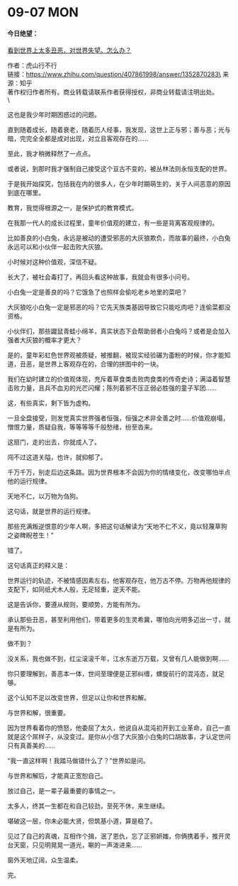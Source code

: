 # 09-07 MON

#### 今日绝望：

[看到世界上太多丑恶，对世界失望。怎么办？](https://www.zhihu.com/question/407861998/answer/1352870283)

作者：虎山行不行\
链接：https://www.zhihu.com/question/407861998/answer/1352870283\
来源：知乎\
著作权归作者所有。商业转载请联系作者获得授权，非商业转载请注明出处。\
\


这也是我少年时期困惑过的问题。

直到随着成长，随着衰老，随着历人经事，我发现，这世上正与邪；善与恶；光与暗，完完全全都是成对出现，对立且客观存在的……

至此，我才稍微释然了一点点。

或者说，到那时我才强制自己接受这个亘古不变的，被丛林法则永恒支配的世界。

于是我开始探究，包括我在内的很多人，在少年时期萌生的，关于人间恶意的原因到底在哪里。

教育，我觉得根源之一，是保护式的教育模式。

在我那一代人的成长过程里，童年价值观的建立，有一些是背离客观规律的。

比如善良的小白兔，永远是被动的遭受邪恶的大灰狼欺负，而故事的最终，小白兔永远可以和小伙伴一起击败大灰狼。

小时候对这种价值观，深信不疑。

长大了，被社会毒打了，再回头看这种故事，我就会有很多小问号。

小白兔一定是善良的吗？它饿急了也照样会偷吃老乡地里的菜吧？

大灰狼吃小白兔一定是邪恶的吗？它先天族类基因导致它只能吃肉吧？连偷菜都没资格。

小伙伴们，那些鼹鼠青蛙小绵羊，真实状态下会帮助弱者小白兔吗？或者是会加入强者大灰狼的概率才更大？

是的，童年彩虹色世界观被质疑，被推翻，被现实经验碾为齑粉的时候，你才能知道，丑恶，是世界上客观存在的，合理的拼图中的一块。

我们在幼时建立的价值观体现，充斥着草食类击败肉食类的传奇史诗；满溢着智慧击败力量，且兵不血刃的光芒闪耀；陈列着邪不压正弱必胜强的童子军团……

这，有些真实，剩下皆为虚构。

一旦全盘接受，则发觉真实世界强者恒强，恒强之术非全善之时……价值观崩塌，憎恨力量，质疑自我，等等等等千般愁绪，纷至沓来。

这扇门，走的出去，你就成人了。

闯不过这道关隘，也许，就抑郁了。

千万千万，别走后边这条路。因为世界根本不会因为你的情绪变化，改变哪怕半点他的运行规律。

天地不仁，以万物为刍狗。

这句话，就是世界的运行规律。

那些充满叛逆恨意的少年人啊，多把这句话解读为“天地不仁不义，竟以轻蔑草狗之姿睥睨苍生！”

错了。

这句话真正的释义是：

世界运行的轨迹，不被情感因素左右，他客观存在，他万古不停。万物再他规律的支配下，如同纸犬木人般，无足轻重，逆天不能。

这是告诉你，要遵从规则，要顺势，方能有所为。

承认那些丑恶，甚至利用他们，带着更多的生灵希冀，哪怕向光明多迈出一寸，就是有所为。

做不到？

没关系，我也做不到，红尘滚滚千年，江水东逝万万载，又曾有几人能做到啊……

你只要理解到，善恶本一体，世间至理便是正邪纠缠，螺旋前行的混沌态，就足够。

这个认知不足以改变世界，但足以让你和世界和解。

与世界和解，很重要。

因为世界看着你的愤怒，他委屈了太久，他说自从混沌初开到工业革命，自己一直就是这个屌样子，从没变过。是你从小信了大灰狼小白兔的口胡故事，才认定世间只有真善美的……

“我一直这样啊！我踏马做错什么了？”世界如是问。

与世界和解后，才能真正宽恕自己。

放过自己，是一辈子最重要的事情之一。

太多人，终其一生都在和自己较劲，至死不休，来生继续。

堪破这一层，你未必能大贤，但筑基小道，算是稳了。

见过了自己的真魂，互相作个揖，泯了恩仇，忘了正邪妍媸，你俩携着手，推开灵台天窗，只见明晃晃一道光，唰的一声泼进来……

窗外天地辽阔，众生温柔。

完。
